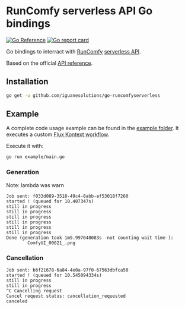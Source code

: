 # RunComfy serverless API Go bindings

[![Go Reference](https://pkg.go.dev/badge/github.com/iguanesolutions/go-runcomfyserverless.svg)](https://pkg.go.dev/github.com/iguanesolutions/go-runcomfyserverless) [![Go report card](https://goreportcard.com/badge/github.com/iguanesolutions/go-runcomfyserverless)](https://goreportcard.com/report/github.com/iguanesolutions/go-runcomfyserverless)

Go bindings to interract with [RunComfy](https://www.runcomfy.com/) [serverless API](https://www.runcomfy.com/comfyui-api).

Based on the official [API reference](https://docs.runcomfy.com/deployment-endpoints).

## Installation

```bash
go get -u github.com/iguanesolutions/go-runcomfyserverless
```

## Example

A complete code usage example can be found in the [example folder](https://github.com/iguanesolutions/go-runcomfyserverless/blob/main/example/main.go).
It executes a custom [Flux Kontext workflow](https://docs.comfy.org/tutorials/flux/flux-1-kontext-dev).

Execute it with:

```bash
go run example/main.go
```

### Generation

Note: lambda was warn

```text
Job sent: f033d089-3518-49c4-8abb-ef53018f7260
started ! (queued for 10.407347s)
still in progress
still in progress
still in progress
still in progress
still in progress
still in progress
Done (generation took 1m9.997048083s -not counting wait time-):
        ComfyUI_00021_.png
```

### Cancellation

```text
Job sent: b6f21678-6a84-4e0a-97f0-67563dbfca50
started ! (queued for 10.545094334s)
still in progress
still in progress
^C Cancelling request
Cancel request status: cancellation_requested
canceled
```
